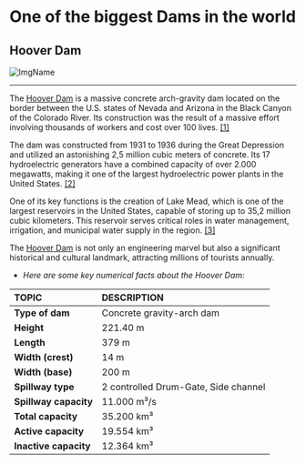 # One of the biggest Dams in the world
## Hoover Dam
![ImgName](https://graylinelasvegas.com/wp-content/uploads/2023/02/view-of-hoover-dam.jpg)
***
The [Hoover Dam](https://en.wikipedia.org/wiki/Hoover_Dam) is a massive concrete arch-gravity dam located on the border between the U.S. states of Nevada and Arizona in the Black Canyon of the Colorado River. Its construction was the result of a massive effort involving thousands of workers and cost over 100 lives. [[1]](https://en.wikipedia.org/wiki/Hoover_Dam#cite_note-inflation-USGDP-1)

The dam was constructed from 1931 to 1936 during the Great Depression and utilized an astonishing 2,5 million cubic meters of concrete. Its 17 hydroelectric generators have a combined capacity of over 2.000 megawatts, making it one of the largest hydroelectric power plants in the United States. [[2]](https://www.my-travelworld.de/usa/hoover-dam/)

One of its key functions is the creation of Lake Mead, which is one of the largest reservoirs in the United States, capable of storing up to 35,2 million cubic kilometers. This reservoir serves critical roles in water management, irrigation, and municipal water supply in the region. [[3]](https://graylinelasvegas.com/8-powerful-facts-you-didnt-know-about-hoover-dam/)

The [Hoover Dam](https://en.wikipedia.org/wiki/Hoover_Dam) is not only an engineering marvel but also a significant historical and cultural landmark, attracting millions of tourists annually.

* *Here are some key numerical facts about the Hoover Dam:*

| TOPIC                 | DESCRIPTION                          |
|:----------------------|:-------------------------------------|
| **Type of dam**       | Concrete gravity-arch dam            |
| **Height**            | 221.40 m                             |
| **Length**            | 379 m                                |
| **Width (crest)**     | 14 m                                 |
| **Width (base)**      | 200 m                                |
| **Spillway type**     | 2 controlled Drum-Gate, Side channel |
| **Spillway capacity** | 11.000 m³/s                          |
| **Total capacity**    | 35.200 km³                           |
| **Active capacity**   | 19.554 km³                           |
| **Inactive capacity** | 12.364 km³                           |
